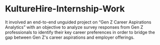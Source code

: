 # KultureHire-Internship-Work
It involved an end-to-end unguided project on “Gen Z Career Aspirations Analytics” with an objective to analyze survey responses from Gen Z professionals to identify their key career preferences in order to bridge the gap between Gen Z's career aspirations and employer offerings.
